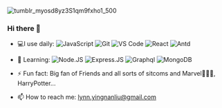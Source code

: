 

<!--
**Yingnan-Liu/Yingnan-Liu** is a ✨ _special_ ✨ repository because its `README.md` (this file) appears on your GitHub profile.

Here are some ideas to get you started:-->
![tumblr_myosd8yz3S1qm9fxho1_500](https://user-images.githubusercontent.com/57551944/126639169-6fd09cc1-e5b7-44a8-8832-294d442075aa.gif)
### Hi there 👋


- 💻I use daily:
  ![JavaScript](https://img.shields.io/badge/-JavaScript-black?style=plastic&logo=javascript)
  ![Git](https://img.shields.io/badge/-Git-black?style=plastic&logo=git)
  ![VS Code](https://img.shields.io/badge/-VS%20Code-007ACC?style=plastic&logo=visual-studio-code)
  ![React](https://img.shields.io/badge/-React-3b2e5a?style=plastic&logo=react)
  ![Antd](https://img.shields.io/badge/-Antd-0081CB?style=plastic&logo=antd)
- 🌱 Learning:
  ![Node.JS](https://img.shields.io/badge/-Node.JS-black?style=plastic&logo=Node.js) ![Express.JS](https://img.shields.io/badge/-Express.JS-c7b198?style=plastic&logo=Express.JS) ![Graphql](https://img.shields.io/badge/-Graphql-E10098?style=plastic&logo=Graphql)
  ![MongoDB](https://img.shields.io/badge/-MongoDB-black?style=plastic&logo=mongodb)
- ⚡ Fun fact: Big fan of Friends and all sorts of sitcoms and Marvel🧙🏻‍♀️, HarryPotter...

- 📫 How to reach me:
lynn.yingnanliu@gmail.com



